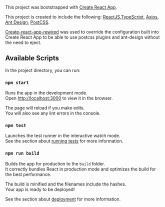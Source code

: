 This project was bootstrapped with [Create React App](https://github.com/facebook/create-react-app).

This project is created to include the following: [ReactJS](https://reactjs.org/),[TypeScript](https://www.typescriptlang.org/), [Axios](https://github.com/axios/axios), [Ant Design](https://ant.design/docs/react/introduce), [PostCSS](https://postcss.org/).

[Create-react-app-rewired](https://github.com/timarney/react-app-rewired) was used to override the configuration built into Create React App to be able to use postcss plugins and ant-design without the need to eject.


## Available Scripts

In the project directory, you can run:

### `npm start`

Runs the app in the development mode.<br>
Open [http://localhost:3000](http://localhost:3000) to view it in the browser.

The page will reload if you make edits.<br>
You will also see any lint errors in the console.

### `npm test`

Launches the test runner in the interactive watch mode.<br>
See the section about [running tests](https://facebook.github.io/create-react-app/docs/running-tests) for more information.

### `npm run build`

Builds the app for production to the `build` folder.<br>
It correctly bundles React in production mode and optimizes the build for the best performance.

The build is minified and the filenames include the hashes.<br>
Your app is ready to be deployed!

See the section about [deployment](https://facebook.github.io/create-react-app/docs/deployment) for more information.

